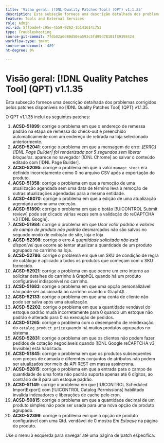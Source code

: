 ```yaml
---
title: 'Visão geral: [!DNL Quality Patches Tool] (QPT) v1.1.35'
description: Esta subseção fornece uma descrição detalhada dos problemas corrigidos pelos patches disponíveis no  [!DNL Quality Patches Tool] (QPT) v1.1.35.
feature: Tools and External Services
role: Admin
exl-id: 5ffbade4-c95e-4b59-9262-1b141614c753
type: Troubleshooting
source-git-commit: 7fdb02a6d89d50ea593c5fd99d78101f89198424
workflow-type: tm+mt
source-wordcount: '489'
ht-degree: 0%

---
```


# Visão geral: [!DNL Quality Patches Tool] (QPT) v1.1.35

Esta subseção fornece uma descrição detalhada dos problemas corrigidos pelos patches disponíveis no [!DNL Quality Patches Tool] (QPT) v1.1.35.

O QPT v1.1.35 inclui os seguintes patches:

1. **ACSD-51899**: corrige o problema em que o endereço de remessa padrão na etapa de remessa do check-out é preenchido automaticamente com um endereço de retirada na loja selecionado anteriormente.
1. **ACSD-52041**: corrige o problema em que a mensagem de erro: *[ERRO] [!DNL Page Builder] foi renderizada por 5 segundos sem liberar bloqueios*. aparece no navegador [!DNL Chrome] ao salvar o conteúdo editado com [!DNL Page Builder].
1. **ACSD-52095**: corrige o problema em que o valor `manage_stock` era definido incorretamente como 0 no arquivo CSV após a exportação do produto.
1. **ACSD-51358**: corrige o problema em que a remoção de uma atualização agendada sem uma data de término leva à remoção de outras atualizações agendadas para a mesma entidade.
1. **ACSD-48070**: corrige o problema em que a edição de uma atualização agendada aciona uma exceção.
1. **ACSD-51890**: corrige o problema em que o botão [!UICONTROL Submit review] pode ser clicado várias vezes sem a validação do reCAPTCHA v3 [!DNL Google].
1. **ACSD-51984**: corrige o problema em que *Usar valor padrão e valores de campo de produto não padrão* desmarcados não são salvos no segundo modo de exibição de site, loja e loja.
1. **ACSD-52398**: corrige o erro *A quantidade solicitada não está disponível* que ocorre ao tentar atualizar a quantidade de um produto agrupado no carrinho na loja.
1. **ACSD-52786**: corrige o problema em que um SKU de condição de regra de catálogo é aplicado a todos os produtos que começam com o SKU fornecido.
1. **ACSD-52921**: corrige o problema em que ocorre um erro interno ao solicitar detalhes do carrinho à GraphQL quando há um produto configurável indisponível no carrinho.
1. **ACSD-51683**: corrige o problema em que uma opção personalizável não pode ser adicionada ao carrinho usando o GraphQL.
1. **ACSD-52133**: corrige o problema em que uma conta de cliente não pode ser salva após uma atualização.
1. **ACSD-52202**: corrige o problema em que a quantidade vendável do estoque padrão muda incorretamente para 0 quando um estoque não padrão é alterado para 0 na execução de pedidos.
1. **ACSD-51265**: corrige o problema com o desempenho de reindexação do `catalog_product_price` quando há muitos produtos agrupados no sistema.
1. **ACSD-52831**: corrige o problema em que os clientes não podem fazer pedidos de cotação negociáveis quando [!DNL Google reCAPTCHA v3 Invisible] está habilitado.
1. **ACSD-51845**: corrige o problema em que os produtos subsequentes com preços de camada e diferentes conjuntos de atributos não podem ser atualizados por meio da API REST em massa assíncrona.
1. **ACSD-52815**: corrige o problema em que a entrada para o campo de quantidade de uma fonte não padrão suporta apenas até 6 dígitos, ao contrário de 8 para um estoque padrão.
1. **ACSD-51149**: corrige o problema em que [!UICONTROL Scheduled ImportExport] com [!UICONTROL Catalog Permissions] habilitado invalida indexadores e liberações de cache pelo cron.
1. **ACSD-50815**: corrige o problema em que a quantidade decimal de um produto simples não pode ser usada para uma nova opção de produto agrupado.
1. **ACSD-52399**: corrige o problema em que a opção de produto configurável com uma Qtd. vendável de 0 mostra *Em Estoque* na página do produto.

Use o menu à esquerda para navegar até uma página de patch específica.
